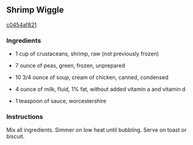 ## Shrimp Wiggle

[c0454af821](http://www.food.com/recipe/shrimp-wiggle-255765)

### Ingredients

 - 1 cup of crustaceans, shrimp, raw (not previously frozen)

 - 7 ounce of peas, green, frozen, unprepared

 - 10 3/4 ounce of soup, cream of chicken, canned, condensed

 - 4 ounce of milk, fluid, 1% fat, without added vitamin a and vitamin d

 - 1 teaspoon of sauce, worcestershire

### Instructions

Mix all ingredients. Simmer on low heat until bubbling. Serve on toast or biscuit.